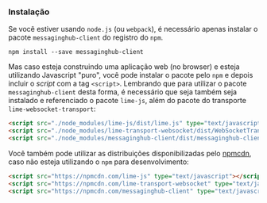 ### Instalação

Se você estiver usando `node.js` (ou `webpack`), é necessário apenas instalar o pacote `messaginghub-client` do registro do `npm`.

    npm install --save messaginghub-client

Mas caso esteja construindo uma aplicação web (no browser) e esteja utilizando Javascript "puro", você pode instalar o pacote pelo `npm` e depois incluir o *script* com a tag `<script>`.
Lembrando que para utilizar o pacote  `messaginghub-client` desta forma, é necessário que seja também seja instalado e referenciado o pacote `lime-js`, além do pacote do transporte `lime-websocket-transport`:

```html
<script src="./node_modules/lime-js/dist/lime.js" type="text/javascript"></script>
<script src="./node_modules/lime-transport-websocket/dist/WebSocketTransport.js" type="text/javascript"></script>
<script src="./node_modules/messaginghub-client/dist/messaginghub-client.js" type="text/javascript"></script>
```

Você também pode utilizar as distribuições disponibilizadas pelo [npmcdn](https://npmcdn.com), caso não esteja utilizando o `npm` para desenvolvimento:
```html
<script src="https://npmcdn.com/lime-js" type="text/javascript"></script>
<script src="https://npmcdn.com/lime-transport-websocket" type="text/javascript"></script>
<script src="https://npmcdn.com/messaginghub-client" type="text/javascript"></script>
```
